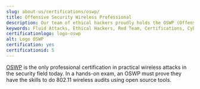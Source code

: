 ```yaml
---
slug: about-us/certifications/oswp/
title: Offensive Security Wireless Professional
description: Our team of ethical hackers proudly holds the OSWP (Offensive Security Wireless Professional) certification, among many others.
keywords: Fluid Attacks, Ethical Hackers, Red Team, Certifications, Cybersecurity, Pentesters, Whitehat Hackers, OSWP
certificationlogo: logo-oswp
alt: Logo OSWP
certification: yes
certificationid: 5
---
```


[OSWP](https://www.offensive-security.com/wifu-oswp/)
is the only professional certification
in practical wireless attacks
in the security field today.
In a hands-on exam,
an OSWP must prove they have the skills
to do 802.11 wireless audits
using open source tools.
